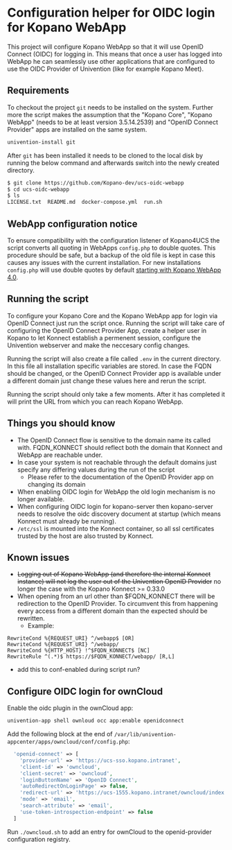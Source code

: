 # Configuration helper for OIDC login for Kopano WebApp

This project will configure Kopano WebApp so that it will use OpenID Connect (OIDC) for logging in. This means that once a user has logged into WebApp he can seamlessly use other applications that are configured to use the OIDC Provider of Univention (like for example Kopano Meet).

## Requirements

To checkout the project `git` needs to be installed on the system. Further more the script makes the assumption that the "Kopano Core", "Kopano WebApp" (needs to be at least version 3.5.14.2539) and "OpenID Connect Provider" apps are installed on the same system.

```bash
univention-install git
```

After `git` has been installed it needs to be cloned to the local disk by running the below command and afterwards switch into the newly created directory.

```bash
$ git clone https://github.com/Kopano-dev/ucs-oidc-webapp
$ cd ucs-oidc-webapp
$ ls
LICENSE.txt  README.md  docker-compose.yml  run.sh
```

## WebApp configuration notice

To ensure compatibility with the configuration listener of Kopano4UCS the script converts all quoting in WebApps `config.php` to double quotes. This procedure should be safe, but a backup of the old file is kept in case this causes any issues with the current installation. For new installations `config.php` will use double quotes by default [starting with Kopano WebApp 4.0](https://forum.kopano.io/topic/3070/webapp-config-php-double-quotes-consistency).

## Running the script

To configure your Kopano Core and the Kopano WebApp app for login via OpenID Connect just run the script once. Running the script will take care of configuring the OpenID Connect Provider App, create a helper user in Kopano to let Konnect establish a permenent session, configure the Univention webserver and make the neccesary config changes.

Running the script will also create a file called `.env` in the current directory. In this file all installation specific variables are stored. In case the FQDN should be changed, or the OpenID Connect Provider app is available under a different domain just change these values here and rerun the script.

Running the script should only take a few moments. After it has completed it will print the URL from which you can reach Kopano WebApp.

## Things you should know

- The OpenID Connect flow is sensitive to the domain name its called with. FQDN_KONNECT should reflect both the domain that Konnect and WebApp are reachable under.
- In case your system is not reachable through the default domains just specify any differing values during the run of the script
  - Please refer to the documentation of the OpenID Provider app on changing its domain
- When enabling OIDC login for WebApp the old login mechanism is no longer available.
- When configuring OIDC login for kopano-server then kopano-server needs to resolve the oidc discovery document at startup (which means Konnect must already be running).
- `/etc/ssl` is mounted into the Konnect container, so all ssl certificates trusted by the host are also trusted by Konnect.

## Known issues

- ~~Logging out of Kopano WebApp (and therefore the internal Konnect instance) will not log the user out of the Univention OpenID Provider~~ no longer the case with the Kopano Konnect >= 0.33.0
- When opening from an url other than $FQDN_KONNECT there will be redirection to the OpenID Provider. To circumvent this from happening every access from a different domain than the expected should be rewritten.
  - Example:
```
RewriteCond %{REQUEST_URI} ^/webapp$ [OR]
RewriteCond %{REQUEST_URI} ^/webapp/
RewriteCond %{HTTP_HOST} !^$FQDN_KONNECT$ [NC]
RewriteRule ^(.*)$ https://$FQDN_KONNECT/webapp/ [R,L]
```
  - add this to conf-enabled during script run?


## Configure OIDC login for ownCloud

Enable the oidc plugin in the ownCloud app:

```bash
univention-app shell ownloud occ app:enable openidconnect
```

Add the following block at the end of `/var/lib/univention-appcenter/apps/owncloud/conf/config.php`:

```php
  'openid-connect' => [
    'provider-url' => 'https://ucs-sso.kopano.intranet',
    'client-id' => 'owncloud',
    'client-secret' => 'owncloud',
    'loginButtonName' => 'OpenID Connect',
    'autoRedirectOnLoginPage' => false,
    'redirect-url' => 'https://ucs-1555.kopano.intranet/owncloud/index.php/apps/openidconnect/redirect',
    'mode' => 'email',
    'search-attribute' => 'email',
    'use-token-introspection-endpoint' => false
  ]
```

Run `./owncloud.sh` to add an entry for ownCloud to the openid-provider configuration registry.
